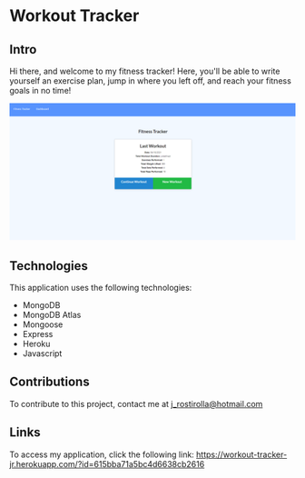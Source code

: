 # Workout Tracker

## Intro
Hi there, and welcome to my fitness tracker! Here, you'll be able to write yourself an exercise plan, jump in where you left off, and reach your fitness goals in no time!

![screenshot](https://github.com/jrostirolla/workout-tracker/blob/main/untitled.jpg?raw=true)

## Technologies
This application uses the following technologies:
* MongoDB
* MongoDB Atlas
* Mongoose
* Express
* Heroku
* Javascript

## Contributions
To contribute to this project, contact me at j_rostirolla@hotmail.com

## Links
To access my application, click the following link: https://workout-tracker-jr.herokuapp.com/?id=615bba71a5bc4d6638cb2616
